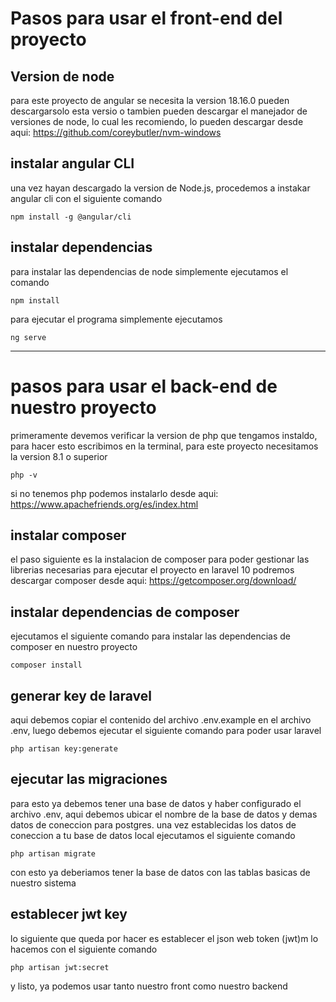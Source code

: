 # Pasos para usar el front-end del proyecto
## Version de node
para este proyecto de angular se necesita la version 18.16.0 pueden descargarsolo esta versio o tambien
pueden descargar el manejador de versiones de node, lo cual les recomiendo, lo pueden descargar desde 
aqui: https://github.com/coreybutler/nvm-windows
## instalar angular CLI 
una vez hayan descargado la version de Node.js, procedemos a instakar angular cli con el  siguiente 
comando

    npm install -g @angular/cli

## instalar dependencias
para instalar las dependencias de node simplemente ejecutamos el comando 


    npm install

para ejecutar el programa simplemente ejecutamos

    ng serve

---

# pasos para usar el back-end de nuestro proyecto
primeramente devemos verificar la version de php que tengamos instaldo, para hacer esto 
escribimos en la terminal, para este proyecto necesitamos la version 8.1 o superior
    
    php -v
si no tenemos php podemos instalarlo desde aqui: https://www.apachefriends.org/es/index.html

## instalar composer
el paso siguiente es la instalacion de composer para poder gestionar las librerias
necesarias para ejecutar el proyecto en laravel 10
podremos descargar composer desde aqui: https://getcomposer.org/download/

## instalar dependencias de composer
ejecutamos el siguiente comando  para instalar las dependencias de composer en nuestro proyecto
    
    composer install
    
## generar key de laravel
aqui debemos copiar el contenido del archivo .env.example en el archivo .env, luego
debemos ejecutar el siguiente comando para poder usar laravel

    php artisan key:generate

## ejecutar las migraciones
para esto ya debemos tener una base de datos y haber configurado el archivo .env, aqui debemos ubicar el nombre de la base de datos y demas datos de coneccion para postgres.
una vez establecidas los datos de coneccion a tu base de datos local ejecutamos el siguiente comando
   
    php artisan migrate

con esto ya deberiamos tener la base de datos con las tablas basicas de nuestro sistema

## establecer jwt key
lo siguiente que queda por hacer es establecer el json web token (jwt)m lo hacemos con el siguiente comando
    
    php artisan jwt:secret

y listo, ya podemos usar tanto nuestro front como nuestro backend